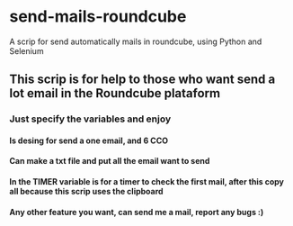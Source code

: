 # send-mails-roundcube
A scrip for send automatically  mails in roundcube, using Python and Selenium


## This scrip is for help to those who want send a lot email in the Roundcube plataform

### Just specify the variables and enjoy

#### Is desing for send a one email, and 6 CCO

#### Can make a txt file and put all the email want to send 

#### In the TIMER variable is for a timer to check the first mail, after this copy all because this scrip uses the clipboard


#### Any other feature you want, can send me a mail, report any bugs :) 
